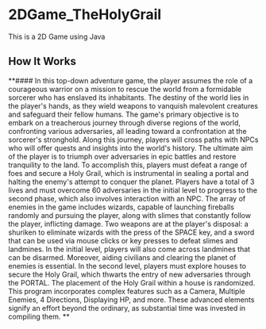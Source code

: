 # 2DGame_TheHolyGrail
This is a 2D Game using Java

## How It Works
**#### In this top-down adventure game, the player assumes the role of a courageous warrior on a mission to rescue the world from a formidable sorcerer who has enslaved its inhabitants. The destiny of the world lies in the player's hands, as they wield weapons to vanquish malevolent creatures and safeguard their fellow humans. The game's primary objective is to embark on a treacherous journey through diverse regions of the world, confronting various adversaries, all leading toward a confrontation at the sorcerer's stronghold. Along this journey, players will cross paths with NPCs who will offer quests and insights into the world's history. The ultimate aim of the player is to triumph over adversaries in epic battles and restore tranquility to the land. To accomplish this, players must defeat a range of foes and secure a Holy Grail, which is instrumental in sealing a portal and halting the enemy's attempt to conquer the planet. Players have a total of 3 lives and must overcome 60 adversaries in the initial level to progress to the second phase, which also involves interaction with an NPC. The array of enemies in the game includes wizards, capable of launching fireballs randomly and pursuing the player, along with slimes that constantly follow the player, inflicting damage. Two weapons are at the player's disposal: a shuriken to eliminate wizards with the press of the SPACE key, and a sword that can be used via mouse clicks or key presses to defeat slimes and landmines. In the initial level, players will also come across landmines that can be disarmed. Moreover, aiding civilians and clearing the planet of enemies is essential. In the second level, players must explore houses to secure the Holy Grail, which thwarts the entry of new adversaries through the PORTAL. The placement of the Holy Grail within a house is randomized. This program incorporates complex features such as a Camera, Multiple Enemies, 4 Directions, Displaying HP, and more. These advanced elements signify an effort beyond the ordinary, as substantial time was invested in compiling them.
**
